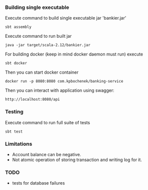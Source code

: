 ### Building single executable
Execute command to build single executable jar 'bankier.jar' 

`sbt assembly`

Execute command to run built jar

`java -jar target/scala-2.12/bankier.jar`

For building docker (keep in mind docker daemon must run) execute

`sbt docker`

Then you can start docker container 

`docker run -p 8080:8080 com.kpbochenek/banking-service`

Then you can interact with application using swagger:

`http://localhost:8080/api`

### Testing
Execute command to run full suite of tests

`sbt test`

### Limitations
- Account balance can be negative.
- Not atomic operation of storing transaction and writing log for it.


### TODO
- tests for database failures